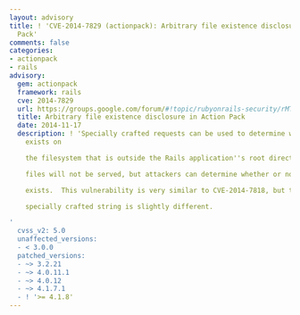 ```yaml
---
layout: advisory
title: ! 'CVE-2014-7829 (actionpack): Arbitrary file existence disclosure in Action
  Pack'
comments: false
categories:
- actionpack
- rails
advisory:
  gem: actionpack
  framework: rails
  cve: 2014-7829
  url: https://groups.google.com/forum/#!topic/rubyonrails-security/rMTQy4oRCGk
  title: Arbitrary file existence disclosure in Action Pack
  date: 2014-11-17
  description: ! 'Specially crafted requests can be used to determine whether a file
    exists on

    the filesystem that is outside the Rails application''s root directory.  The

    files will not be served, but attackers can determine whether or not the file

    exists.  This vulnerability is very similar to CVE-2014-7818, but the

    specially crafted string is slightly different.

'
  cvss_v2: 5.0
  unaffected_versions:
  - < 3.0.0
  patched_versions:
  - ~> 3.2.21
  - ~> 4.0.11.1
  - ~> 4.0.12
  - ~> 4.1.7.1
  - ! '>= 4.1.8'
---
```

